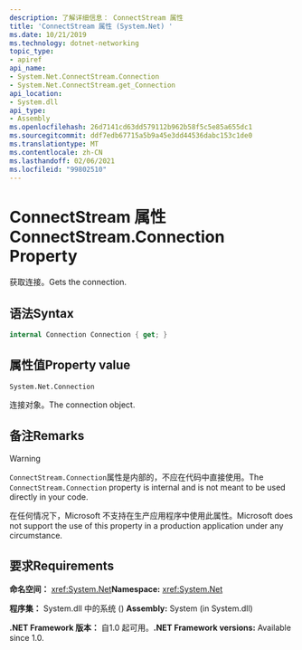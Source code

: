 ```yaml
---
description: 了解详细信息： ConnectStream 属性
title: 'ConnectStream 属性 (System.Net) '
ms.date: 10/21/2019
ms.technology: dotnet-networking
topic_type:
- apiref
api_name:
- System.Net.ConnectStream.Connection
- System.Net.ConnectStream.get_Connection
api_location:
- System.dll
api_type:
- Assembly
ms.openlocfilehash: 26d7141cd63dd579112b962b58f5c5e85a655dc1
ms.sourcegitcommit: ddf7edb67715a5b9a45e3dd44536dabc153c1de0
ms.translationtype: MT
ms.contentlocale: zh-CN
ms.lasthandoff: 02/06/2021
ms.locfileid: "99802510"
---
```

# <a name="connectstreamconnection-property"></a><span data-ttu-id="95efb-103">ConnectStream 属性</span><span class="sxs-lookup"><span data-stu-id="95efb-103">ConnectStream.Connection Property</span></span>

<span data-ttu-id="95efb-104">获取连接。</span><span class="sxs-lookup"><span data-stu-id="95efb-104">Gets the connection.</span></span>

## <a name="syntax"></a><span data-ttu-id="95efb-105">语法</span><span class="sxs-lookup"><span data-stu-id="95efb-105">Syntax</span></span>

```csharp
internal Connection Connection { get; }
```

## <a name="property-value"></a><span data-ttu-id="95efb-106">属性值</span><span class="sxs-lookup"><span data-stu-id="95efb-106">Property value</span></span>

`System.Net.Connection`

<span data-ttu-id="95efb-107">连接对象。</span><span class="sxs-lookup"><span data-stu-id="95efb-107">The connection object.</span></span>

## <a name="remarks"></a><span data-ttu-id="95efb-108">备注</span><span class="sxs-lookup"><span data-stu-id="95efb-108">Remarks</span></span>

> [!WARNING]
> <span data-ttu-id="95efb-109">`ConnectStream.Connection`属性是内部的，不应在代码中直接使用。</span><span class="sxs-lookup"><span data-stu-id="95efb-109">The `ConnectStream.Connection` property is internal and is not meant to be used directly in your code.</span></span>
>
> <span data-ttu-id="95efb-110">在任何情况下，Microsoft 不支持在生产应用程序中使用此属性。</span><span class="sxs-lookup"><span data-stu-id="95efb-110">Microsoft does not support the use of this property in a production application under any circumstance.</span></span>

## <a name="requirements"></a><span data-ttu-id="95efb-111">要求</span><span class="sxs-lookup"><span data-stu-id="95efb-111">Requirements</span></span>

<span data-ttu-id="95efb-112">**命名空间：** <xref:System.Net></span><span class="sxs-lookup"><span data-stu-id="95efb-112">**Namespace:** <xref:System.Net></span></span>

<span data-ttu-id="95efb-113">**程序集：** System.dll 中的系统 () </span><span class="sxs-lookup"><span data-stu-id="95efb-113">**Assembly:** System (in System.dll)</span></span>

<span data-ttu-id="95efb-114">**.NET Framework 版本：** 自1.0 起可用。</span><span class="sxs-lookup"><span data-stu-id="95efb-114">**.NET Framework versions:** Available since 1.0.</span></span>
